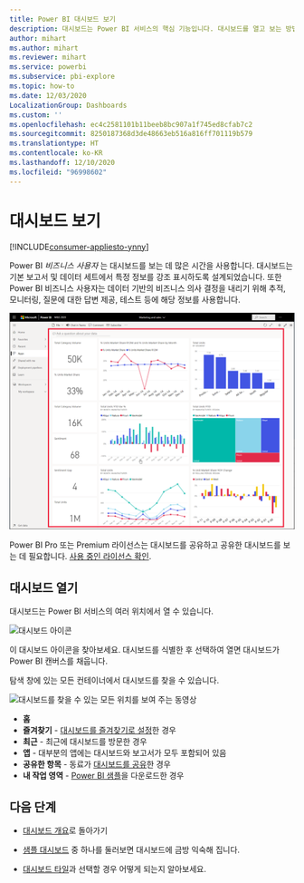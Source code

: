 ```yaml
---
title: Power BI 대시보드 보기
description: 대시보드는 Power BI 서비스의 핵심 기능입니다. 대시보드를 열고 보는 방법을 알아보세요.
author: mihart
ms.author: mihart
ms.reviewer: mihart
ms.service: powerbi
ms.subservice: pbi-explore
ms.topic: how-to
ms.date: 12/03/2020
LocalizationGroup: Dashboards
ms.custom: ''
ms.openlocfilehash: ec4c2581101b11beeb8bc907a1f745ed8cfab7c2
ms.sourcegitcommit: 8250187368d3de48663eb516a816ff701119b579
ms.translationtype: HT
ms.contentlocale: ko-KR
ms.lasthandoff: 12/10/2020
ms.locfileid: "96998602"
---
```

# <a name="view-a-dashboard"></a>대시보드 보기

[!INCLUDE[consumer-appliesto-ynny](../includes/consumer-appliesto-ynny.md)]


Power BI *비즈니스 사용자* 는 대시보드를 보는 데 많은 시간을 사용합니다. 대시보드는 기본 보고서 및 데이터 세트에서 특정 정보를 강조 표시하도록 설계되었습니다. 또한 Power BI 비즈니스 사용자는 데이터 기반의 비즈니스 의사 결정을 내리기 위해 추적, 모니터링, 질문에 대한 답변 제공, 테스트 등에 해당 정보를 사용합니다.

![대시보드](media/end-user-dashboard-open/power-bi-new-dashboard.png)


Power BI Pro 또는 Premium 라이선스는 대시보드를 공유하고 공유한 대시보드를 보는 데 필요합니다. [사용 중인 라이선스 확인](end-user-license.md). 

## <a name="open-a-dashboard"></a>대시보드 열기

대시보드는 Power BI 서비스의 여러 위치에서 열 수 있습니다.

![대시보드 아이콘](media/end-user-dashboard-open/power-bi-dashboard-icon.png)

이 대시보드 아이콘을 찾아보세요. 대시보드를 식별한 후 선택하여 열면 대시보드가 Power BI 캔버스를 채웁니다.

탐색 창에 있는 모든 컨테이너에서 대시보드를 찾을 수 있습니다. 

![대시보드를 찾을 수 있는 모든 위치를 보여 주는 동영상](media/end-user-dashboard-open/power-bi-open-dashboards.gif)

- **홈** 
- **즐겨찾기** - [대시보드를 즐겨찾기로 설정](end-user-favorite.md)한 경우
- **최근** - 최근에 대시보드를 방문한 경우
- **앱** - 대부분의 앱에는 대시보드와 보고서가 모두 포함되어 있음
- **공유한 항목** - 동료가 [대시보드를 공유](end-user-shared-with-me.md)한 경우
- **내 작업 영역** - [Power BI 샘플](../create-reports/sample-datasets.md)을 다운로드한 경우



## <a name="next-steps"></a>다음 단계
* [대시보드 개요](end-user-dashboards.md)로 돌아가기

* [샘플 대시보드](../create-reports/sample-tutorial-connect-to-the-samples.md) 중 하나를 둘러보면 대시보드에 금방 익숙해 집니다.    
* [대시보드 타일](end-user-tiles.md)과 선택할 경우 어떻게 되는지 알아보세요.
